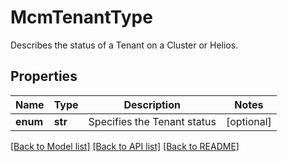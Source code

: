 # McmTenantType

Describes the status of a Tenant on a Cluster or Helios.

## Properties
Name | Type | Description | Notes
------------ | ------------- | ------------- | -------------
**enum** | **str** | Specifies the Tenant status | [optional] 

[[Back to Model list]](../README.md#documentation-for-models) [[Back to API list]](../README.md#documentation-for-api-endpoints) [[Back to README]](../README.md)


